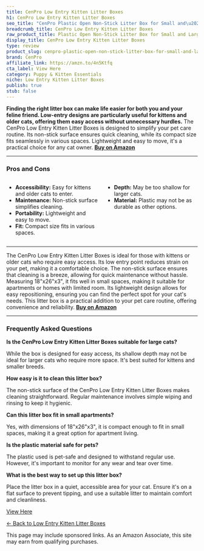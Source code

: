 ```yaml
---
title: CenPro Low Entry Kitten Litter Boxes
h1: CenPro Low Entry Kitten Litter Boxes
seo_title: "CenPro Plastic Open Non-Stick Litter Box for Small and\u2026"
breadcrumb_title: CenPro Low Entry Kitten Litter Boxes
raw_product_title: Plastic Open Non-Stick Litter Box for Small and Large Cats, 18"x26"x3"
display_title: CenPro Low Entry Kitten Litter Boxes
type: review
product_slug: cenpro-plastic-open-non-stick-litter-box-for-small-and-large-cats-18-x26-x3-
brand: CenPro
affiliate_link: https://amzn.to/4n5Ktfq
cta_label: View Here
category: Puppy & Kitten Essentials
niche: Low Entry Kitten Litter Boxes
publish: true
stub: false
---
```


<div id="intro" class="full-width">
  <p><strong>Finding the right litter box can make life easier for both you and your feline friend. Low-entry designs are particularly useful for kittens and older cats, offering them easy access without unnecessary hurdles.</strong> The CenPro Low Entry Kitten Litter Boxes is designed to simplify your pet care routine. Its non-stick surface ensures quick cleaning, while its compact size fits seamlessly in various spaces. Lightweight and easy to move, it's a practical choice for any cat owner. <a href="https://amzn.to/4n5Ktfq" rel="nofollow sponsored noopener" target="_blank"><strong>Buy on Amazon</strong></a></p>
</div>

<hr />
<h3 id="pros-cons">Pros and Cons</h3>
<div class="pc-grid" style="display:grid;grid-template-columns:1fr 1fr;gap:16px;">
  <ul>
    <li><strong>Accessibility:</strong> Easy for kittens and older cats to enter.</li>
    <li><strong>Maintenance:</strong> Non-stick surface simplifies cleaning.</li>
    <li><strong>Portability:</strong> Lightweight and easy to move.</li>
    <li><strong>Fit:</strong> Compact size fits in various spaces.</li>
  </ul>
  <ul>
    <li><strong>Depth:</strong> May be too shallow for larger cats.</li>
    <li><strong>Material:</strong> Plastic may not be as durable as other options.</li>
  </ul>
</div>
<hr />

<div class="full-width">
  <p>The CenPro Low Entry Kitten Litter Boxes is ideal for those with kittens or older cats who require easy access. Its low entry point reduces strain on your pet, making it a comfortable choice. The non-stick surface ensures that cleaning is a breeze, allowing for quick maintenance without hassle. Measuring 18"x26"x3", it fits well in small spaces, making it suitable for apartments or homes with limited room. Its lightweight design allows for easy repositioning, ensuring you can find the perfect spot for your cat's needs. This litter box is a practical addition to your pet care routine, offering convenience and reliability. <a href="https://amzn.to/4n5Ktfq" rel="nofollow sponsored noopener" target="_blank"><strong>Buy on Amazon</strong></a></p>
</div>

<hr />
<h3 id="faqs">Frequently Asked Questions</h3>

<p><strong>Is the CenPro Low Entry Kitten Litter Boxes suitable for large cats?</strong></p>
<p>While the box is designed for easy access, its shallow depth may not be ideal for larger cats who require more space. It's best suited for kittens and smaller breeds.</p>

<p><strong>How easy is it to clean this litter box?</strong></p>
<p>The non-stick surface of the CenPro Low Entry Kitten Litter Boxes makes cleaning straightforward. Regular maintenance involves simple wiping and rinsing to keep it hygienic.</p>

<p><strong>Can this litter box fit in small apartments?</strong></p>
<p>Yes, with dimensions of 18"x26"x3", it is compact enough to fit in small spaces, making it a great option for apartment living.</p>

<p><strong>Is the plastic material safe for pets?</strong></p>
<p>The plastic used is pet-safe and designed to withstand regular use. However, it's important to monitor for any wear and tear over time.</p>

<p><strong>What is the best way to set up this litter box?</strong></p>
<p>Place the litter box in a quiet, accessible area for your cat. Ensure it's on a flat surface to prevent tipping, and use a suitable litter to maintain comfort and cleanliness.</p>
<p><a class="btn" href="https://amzn.to/4n5Ktfq" target="_blank" rel="nofollow sponsored noopener">View Here</a></p>
<p><a href="/roundups/puppy-kitten-essentials/low-entry-kitten-litter-boxes/">← Back to Low Entry Kitten Litter Boxes</a></p>
<aside class="disclosure">This page may include sponsored links. As an Amazon Associate, this site may earn from qualifying purchases.</aside>
